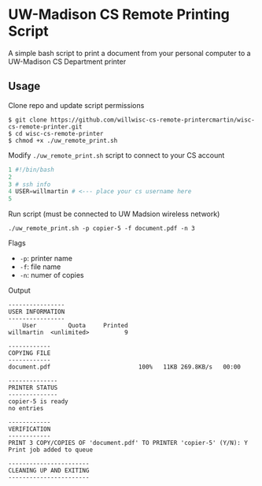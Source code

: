 # UW-Madison CS Remote Printing Script

A simple bash script to print a document from your personal computer to a UW-Madison CS Department printer

## Usage

Clone repo and update script permissions

```
$ git clone https://github.com/willwisc-cs-remote-printercmartin/wisc-cs-remote-printer.git
$ cd wisc-cs-remote-printer
$ chmod +x ./uw_remote_print.sh
```

Modify `./uw_remote_print.sh` script to connect to your CS account

```python
1 #!/bin/bash
2
3 # ssh info
4 USER=willmartin # <--- place your cs username here
5

```

Run script (must be connected to UW Madsion wireless network)

```
./uw_remote_print.sh -p copier-5 -f document.pdf -n 3
```

Flags

- `-p`: printer name
- `-f`: file name
- `-n`: numer of copies

Output

```
----------------
USER INFORMATION
----------------
    User	     Quota	   Printed
willmartin	<unlimited>	         9

------------
COPYING FILE
------------
document.pdf                         100%   11KB 269.8KB/s   00:00    

--------------
PRINTER STATUS
--------------
copier-5 is ready
no entries

------------
VERIFICATION
------------
PRINT 3 COPY/COPIES OF 'document.pdf' TO PRINTER 'copier-5' (Y/N): Y
Print job added to queue

-----------------------
CLEANING UP AND EXITING
-----------------------
```
